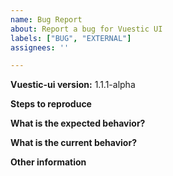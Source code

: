 ```yaml
---
name: Bug Report
about: Report a bug for Vuestic UI
labels: ["BUG", "EXTERNAL"]
assignees: ''

---
```


**Vuestic-ui version:** 1.1.1-alpha

**Steps to reproduce**

**What is the expected behavior?**

**What is the current behavior?**

**Other information**
